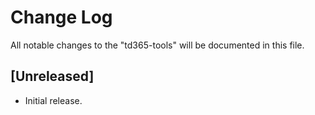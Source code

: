 # Change Log

All notable changes to the "td365-tools" will be documented in this file.

## [Unreleased]

- Initial release.

<!--
See: https://common-changelog.org/

## [0.0.1] - 2023-01-01

### Changed

### Added

### Removed

### Fixed
-->
